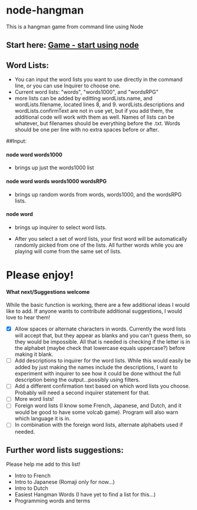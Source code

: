 # node-hangman
This is a hangman game from command line using Node

## Start here: [Game - start using node](hangman.js)


## Word Lists:

* You can input the word lists you want to use directly in the command line, or you can use Inquirer to choose one.
* Current word lists: "words", "words1000", and "wordsRPG"
* more lists can be added by editting wordLists.name, and wordLists.filename, located lines 8, and 9. wordLists.descriptions and wordLists.confirmText are not in use yet, but if you add them, the additional code will work with them as well. Names of lists can be whatever, but filenames should be everything before the .txt. Words should be one per line with no extra spaces before or after.

##Input:

#### node word words1000
* brings up just the words1000 list

#### node word words words1000 wordsRPG
* brings up random words from words, words1000, and the wordsRPG lists.

#### node word
* brings up inquirer to select word lists.

* After you select a set of word lists, your first word will be automatically randomly picked from one of the lists. All further words while you are playing will come from the same set of lists.

# Please enjoy!

#### What next/Suggestions welcome
While the basic function is working, there are a few additional ideas I would like to add. If anyone wants to contribute additional suggestions, I would love to hear them!

- [x] Allow spaces or alternate characters in words. Currently the word lists will accept that, but they appear as blanks and you can't guess them, so they would be impossible. All that is needed is checking if the letter is in the alphabet (maybe check that lowercase equals uppercase?) before making it blank.
- [ ] Add descriptions to inquirer for the word lists. While this would easily be added by just making the names include the descriptions, I want to experiment with inquirer to see how it could be done without the full description being the output...possibly using filters.
- [ ] Add a different confirmation text based on which word lists you choose. Probably will need a second inquirer statement for that.
- [ ] More word lists!
- [ ] Foreign word lists (I know some French, Japanese, and Dutch, and it would be good to have some volcab game). Program will also warn which language it is in.
- [ ] In combination with the foreign word lists, alternate alphabets used if needed.

## Further word lists suggestions:
Please help me add to this list!

* Intro to French
* Intro to Japanese (Romaji only for now...)
* Intro to Dutch
* Easiest Hangman Words (I have yet to find a list for this...)
* Programming words and terms